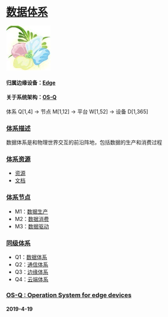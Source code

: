 ﻿# [数据体系](https://github.com/OS-Q/Q1)
[![sites](OS-Q/OS-Q.png)](http://www.OS-Q.com)
#### 归属边缘设备：[Edge](https://github.com/OS-Q/Edge-Q)
#### 关于系统架构：[OS-Q](https://github.com/OS-Q/OS-Q)
体系 Q[1,4] -> 节点 M[1,12] -> 平台 W[1,52] -> 设备 D[1,365]
### [体系描述](https://github.com/OS-Q/Q1/wiki) 

数据体系是和物理世界交互的前沿阵地，包括数据的生产和消费过程

### [体系资源](https://github.com/OS-Q/Q1) 

- [资源](src/)
- [文档](docs/)

### [体系节点](https://github.com/OS-Q/Q1) 

- M1：[数据生产](https://github.com/OS-Q/M1)
- M2：[数据消费](https://github.com/OS-Q/M2)
- M3：[数据驱动](https://github.com/OS-Q/M3)

### [同级体系](https://github.com/OS-Q/Edge-Q)

- Q1：[数据体系](https://github.com/OS-Q/Q1) 
- Q2：[通信体系](https://github.com/OS-Q/Q2)
- Q3：[边缘体系](https://github.com/OS-Q/Q3)
- Q4：[云端体系](https://github.com/OS-Q/Q4)

### [OS-Q : Operation System for edge devices](http://www.OS-Q.com/Edge/Q1)
####  2019-4-19  